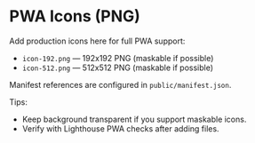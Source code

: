 # PWA Icons (PNG)

Add production icons here for full PWA support:

- `icon-192.png` — 192x192 PNG (maskable if possible)
- `icon-512.png` — 512x512 PNG (maskable if possible)

Manifest references are configured in `public/manifest.json`.

Tips:
- Keep background transparent if you support maskable icons.
- Verify with Lighthouse PWA checks after adding files.
